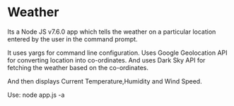 # Weather

Its a Node JS v7.6.0 app which tells the weather on a particular location entered by the user in the command prompt.

It uses yargs for command line configuration.
Uses Google Geolocation API for converting location into co-ordinates.
And uses Dark Sky API for fetching the weather based on the co-ordinates.
 
And then displays Current Temperature,Humidity and Wind Speed.

Use:
node app.js -a <location-parameter>
